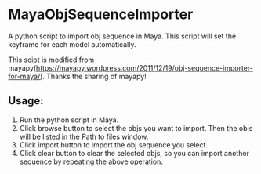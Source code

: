 # MayaObjSequenceImporter
A python script to import obj sequence in Maya. This script will set the keyframe for each model automatically.

This scipt is modified from mayapy(https://mayapy.wordpress.com/2011/12/19/obj-sequence-importer-for-maya/). Thanks the sharing of mayapy!
## Usage:  
1. Run the python script in Maya.  
2. Click browse button to select the objs you want to import. Then the objs will be listed in the Path to files window.  
3. Click import button to import the obj sequence you select.
4. Click clear button to clear the selected objs, so you can import another sequence by repeating the above operation.